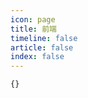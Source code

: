 ```yaml
---
icon: page
title: 前端
timeline: false
article: false
index: false
---
```


```component Catalog
{}
```
